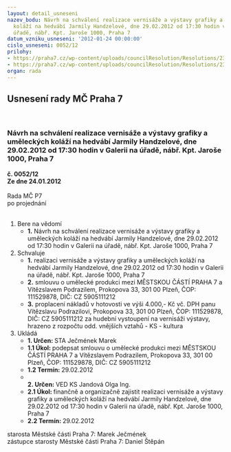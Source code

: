 ```yaml
---
layout: detail_usneseni
nazev_bodu: Návrh na schválení realizace vernisáže a výstavy grafiky a uměleckých
  koláží na hedvábí Jarmily Handzelové, dne 29.02.2012 od 17:30 hodin v Galerii na
  úřadě, nábř. Kpt. Jaroše 1000, Praha 7
datum_vzniku_usneseni: '2012-01-24 00:00:00'
cislo_usneseni: 0052/12
prilohy:
- https://praha7.cz/wp-content/uploads/councilResolution/Resolutions/23138/4-12-z%c3%a1pis_z_1._jedn%c3%a1n%c3%ad_kk_ze_dne_16_01_2012.doc
- https://praha7.cz/wp-content/uploads/councilResolution/Resolutions/23138/4-12-s1_podrazil_vernisaz_handzelova_29_02_2012.doc
organ: rada
---
```

<div id="ucUsn_pList" class="usn">
	<span><h2>Usnesení rady MČ Praha 7 </h2>
<br></span><div class="standBody">
<span><h3>Návrh na schválení realizace vernisáže a výstavy grafiky a uměleckých koláží na hedvábí Jarmily Handzelové, dne 29.02.2012 od 17:30 hodin v Galerii na úřadě, nábř. Kpt. Jaroše 1000, Praha 7</h3></span><div class="center">
		<strong>č. 0052/12</strong><br>
	</div>
<div class="center">
		<strong>Ze dne 24.01.2012</strong><br><br>
	</div>Rada MČ P7<br> po projednání<br><br><ol>
<li>Bere na vědomí<ul><li>
<strong>1.</strong> Návrh na schválení realizace vernisáže a výstavy grafiky a uměleckých koláží na hedvábí Jarmily Handzelové, dne 29.02.2012 od 17:30 hodin v Galerii na úřadě, nábř. Kpt. Jaroše 1000, Praha 7</li></ul>
</li>
<li>Schvaluje<ul>
<li>
<strong>1.</strong> realizaci vernisáže a výstavy grafiky a uměleckých koláží na hedvábí Jarmily Handzelové, dne 29.02.2012 od 17:30 hodin v Galerii na úřadě, nábř. Kpt. Jaroše 1000, Praha 7</li>
<li>
<strong>2.</strong> smlouvu o umělecké produkci mezi MĚSTSKOU ČÁSTÍ PRAHA 7 a Vítězslavem Podrazilem, Prokopova 33, 301 00 Plzeň, ČOP: 111529878, DIČ: CZ 5905111212</li>
<li>
<strong>3.</strong> proplacení nákladů v hotovosti ve výši 4.000,- Kč vč. DPH panu Vítězslavu Podrazilovi, Prokopova 33, 301 00 Plzeň, ČOP: 111529878, DIČ: CZ 5905111212 za hudební vystoupení na vernisáži výstavy, hrazeno z rozpočtu odd. vnějších vztahů - KS - kultura  </li>
</ul>
</li>
<li>Ukládá<ul>
<li>
<strong>1. Určen: </strong>STA Ječmének Marek</li>
<li>
<strong>1.1 Úkol: </strong>podepsat smlouvu o umělecké produkci mezi MĚSTSKOU ČÁSTÍ PRAHA 7 a Vítězslavem Podrazilem, Prokopova 33, 301 00 Plzeň, ČOP: 111529878, DIČ: CZ 5905111212 </li>
<li>
<strong>1.2 Termín: </strong>29.02.2012</li>
<li>
<strong><br>2. Určen: </strong>VED KS Jandová Olga Ing.</li>
<li>
<strong>2.1 Úkol: </strong>finančně a organizačně zajistit realizaci vernisáže a výstavy grafiky a uměleckých koláží na hedvábí Jarmily Handzelové, dne 29.02.2012 od 17:30 hodin v Galerii na úřadě, nábř. Kpt. Jaroše 1000, Praha 7</li>
<li>
<strong>2.2 Termín: </strong>29.02.2012</li>
</ul>
</li>
</ol>starosta Městské části Praha 7: Marek Ječmének<br>zástupce starosty Městské části Praha 7: Daniel Štěpán 
</div>
</div>